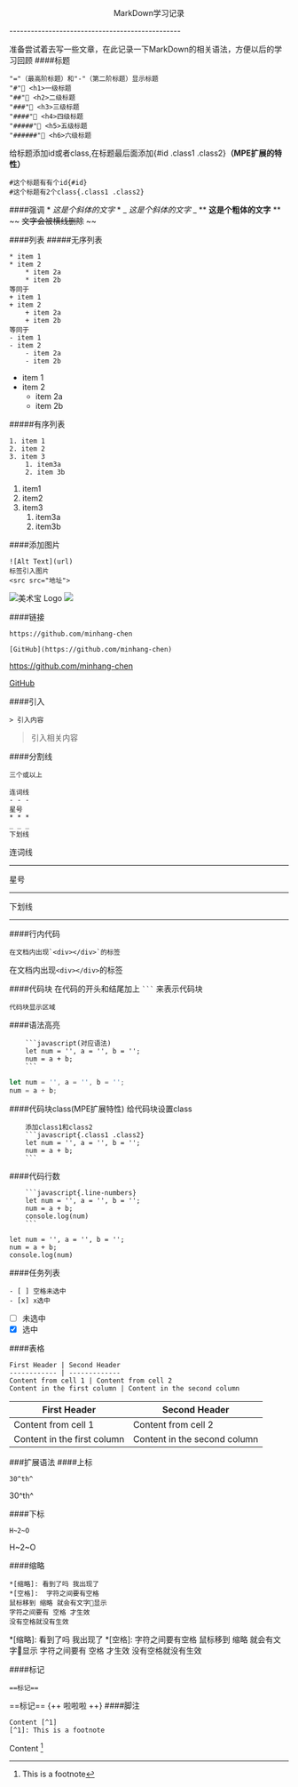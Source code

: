<p style="text-align: center">MarkDown学习记录<p>
------------------------------------------------

准备尝试着去写一些文章，在此记录一下MarkDown的相关语法，方便以后的学习回顾
####标题
```
"="（最高阶标题）和"-"（第二阶标题）显示标题
"#" <h1>一级标题
"##" <h2>二级标题
"###" <h3>三级标题
"####" <h4>四级标题
"#####" <h5>五级标题
"######" <h6>六级标题
```
给标题添加id或者class,在标题最后面添加{#id .class1 .class2}**（MPE扩展的特性）**
```
#这个标题有有个id{#id}
#这个标题有2个class{.class1 .class2}
```
####强调
\* *这是个斜体的文字* \*
\_ _这是个斜体的文字_ \_
\*\* **这是个粗体的文字** \*\*
\~\~ ~~文字会被横线删除~~ \~\~

####列表
#####无序列表
```
* item 1
* item 2
    * item 2a
    * item 2b
等同于
+ item 1
+ item 2
    + item 2a
    + item 2b
等同于
- item 1
- item 2
    - item 2a
    - item 2b
```

* item 1
* item 2
    * item 2a
    * item 2b


#####有序列表
```
1. item 1
2. item 2
3. item 3
    1. item3a
    2. item 3b

```
1. item1
1. item2
1. item3
    1. item3a
    1. item3b

####添加图片
```
![Alt Text](url)
标签引入图片
<src src="地址">
```
![美术宝 Logo](https://51nbimg.u51.com/1bf91478602a4f17816423c3832d9a27.png)
<img src="https://51nbimg.u51.com/1bf91478602a4f17816423c3832d9a27.png">

####链接
```
https://github.com/minhang-chen

[GitHub](https://github.com/minhang-chen)
```
https://github.com/minhang-chen

[GitHub](https://github.com/minhang-chen)

####引入
```
> 引入内容
```
>引入相关内容

####分割线
```
三个或以上

连词线
- - - 
星号
* * *
_ _ _
下划线
```

连词线
- - - 
星号
* * *
下划线
_ _ _

####行内代码
```
在文档内出现`<div></div>`的标签
```

在文档内出现`<div></div>`的标签

####代码块
在代码的开头和结尾加上 ` ``` `  来表示代码块
```
代码块显示区域
```

####语法高亮

```
    ```javascript(对应语法)
    let num = '', a = '', b = '';
    num = a + b;
    ```
```
```javascript
let num = '', a = '', b = '';
num = a + b;
```

####代码块class(MPE扩展特性)
给代码块设置class
```
    添加class1和class2
    ```javascript{.class1 .class2}
    let num = '', a = '', b = '';
    num = a + b;
    ```
```

####代码行数
```
    ```javascript{.line-numbers}
    let num = '', a = '', b = '';
    num = a + b;
    console.log(num)
    ```
```
```javascript{.line-numbers}
let num = '', a = '', b = '';
num = a + b;
console.log(num)
```
####任务列表
```
- [ ] 空格未选中
- [x] x选中 
```
- [ ] 未选中
- [x] 选中 

####表格
```
First Header | Second Header
------------ | -------------
Content from cell 1 | Content from cell 2
Content in the first column | Content in the second column
```
First Header | Second Header
------------ | -------------
Content from cell 1 | Content from cell 2
Content in the first column | Content in the second column

###扩展语法
####上标
```
30^th^
```
30^th^

####下标
```
H~2~O
```
H~2~O

####缩略
```
*[缩略]: 看到了吗 我出现了
*[空格]:  字符之间要有空格
鼠标移到 缩略 就会有文字显示
字符之间要有 空格 才生效
没有空格就没有生效
```
*[缩略]: 看到了吗 我出现了
*[空格]:  字符之间要有空格
鼠标移到 缩略 就会有文字显示
字符之间要有 空格 才生效
没有空格就没有生效

####标记
```
==标记==
```
==标记==
{++ 啦啦啦 ++}
####脚注
```
Content [^1] 
[^1]: This is a footnote
```
Content [^1] 
[^1]: This is a footnote